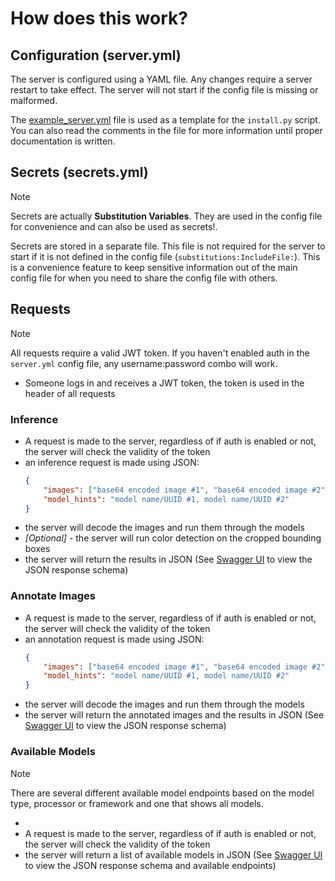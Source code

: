 # How does this work?

## Configuration (server.yml)
The server is configured using a YAML file. Any changes require a server restart to take effect. 
The server will not start if the config file is missing or malformed.

The [example_server.yml](../configs/example_server.yml) file is used as a template for the `install.py` script. 
You can also read the comments in the file for more information until proper documentation is written.

## Secrets (secrets.yml)
>[!NOTE]
> Secrets are actually **Substitution Variables**. They are used in the config file 
> for convenience and can also be used as secrets!.

Secrets are stored in a separate file. This file is not required for the server to start if it is not 
defined in the config file (`substitutions:IncludeFile:`). This is a convenience feature to keep sensitive
information out of the main config file for when you need to share the config file with others.

## Requests
>[!NOTE]
> All requests require a valid JWT token. If you haven't enabled auth in the `server.yml` config file, any username:password combo will work.

- Someone logs in and receives a JWT token, the token is used in the header of all requests

### Inference
- A request is made to the server, regardless of if auth is enabled or not, the server will check the validity of the token
- an inference request is made using JSON:
    ```json
    {
        "images": ["base64 encoded image #1", "base64 encoded image #2"],
        "model_hints": "model name/UUID #1, model name/UUID #2"
    }
    ```
- the server will decode the images and run them through the models
- *[Optional]* - the server will run color detection on the cropped bounding boxes
- the server will return the results in JSON (See [Swagger UI](../README.md#swagger-ui) to view the JSON response schema)

### Annotate Images
- A request is made to the server, regardless of if auth is enabled or not, the server will check the validity of the token
- an annotation request is made using JSON:
    ```json
    {
        "images": ["base64 encoded image #1", "base64 encoded image #2"],
        "model_hints": "model name/UUID #1, model name/UUID #2"
    }
    ```
- the server will decode the images and run them through the models
- the server will return the annotated images and the results in JSON (See [Swagger UI](../README.md#swagger-ui) to view the JSON response schema)

### Available Models
>[!NOTE]
> There are several different available model endpoints based on the model type, processor or framework and one that shows all models.
- 
- A request is made to the server, regardless of if auth is enabled or not, the server will check the validity of the token
- the server will return a list of available models in JSON (See [Swagger UI](../README.md#swagger-ui) to view the JSON response schema and available endpoints)